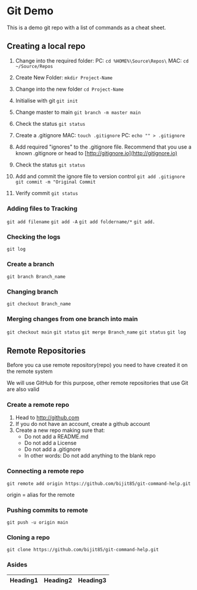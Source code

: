 # Git Demo

This is a demo git repo with a list of commands as a cheat sheet.

## Creating a local repo

1) Change into the required folder:
	PC: 
    ` cd %HOME%\Source\Repos\ `
	MAC:
    `cd ~/Source/Repos`

2) Create New Folder:
	`mkdir Project-Name`

3) Change into the new folder
	`cd Project-Name`
    
4) Initialise with git
	`git init`
    
5) Change master to main
	`git branch -m master main`

6) Check the status
	`git status`
    
7) Create a .gitignore
	MAC:
	`touch .gitignore`
    PC:
    `echo "" > .gitignore`
    
8) Add required "ignores" to the .gitignore file. Recommend that you use a known .gitignore or head to [http://gitignore.io](http://gitignore.io) 

9) Check the status
	`git status`
    
10) Add and commit the ignore file to version control
	`git add .gitignore`
     `git commit -m "Original Commit`
     
11) Verify commit
	`git status`
    
### Adding files to Tracking
`git add filename`
`git add -A`
`git add foldername/*`
`git add.`

### Checking the logs
`git log`

### Create a branch
`git branch Branch_name`

### Changing branch
`git checkout Branch_name`
    
### Merging changes from one branch into main
`git checkout main`
`git status`
`git merge Branch_name`
`git status`
`git log`

## Remote Repositories
Before you ca use remote repository(repo) you need to have created it on the remote system

We will use GitHub for this purpose, other remote repositories that use Git are also valid

### Create a remote repo
1) Head to http://github.com
2) If you do not have an account, create a github account
3) Create a new repo making sure that:
	- Do not add a README.md
	- Do not add a License
	- Do not add a .gitignore
	- In other words: Do not add anything to the blank repo

### Connecting a remote repo
`git remote add origin https://github.com/bijit85/git-command-help.git`

origin = alias for the remote

### Pushing commits to remote
`git push -u origin main`

### Cloning a repo
`git clone https://github.com/bijit85/git-command-help.git`

### Asides
| Heading1 | Heading2 | Heading3|
|----------|----------|---------|